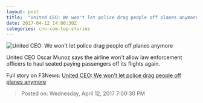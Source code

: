 ```yaml
---
layout: post
title:  "United CEO: We won't let police drag people off planes anymore"
date: 2017-04-12 14:00:30Z
categories: cnn-com-top-stories
---
```


![United CEO: We won't let police drag people off planes anymore](http://i2.cdn.turner.com/money/dam/assets/160603145518-united-airlines-ceo-oscar-munoz-polaris-00000717-780x439.jpg)

United CEO Oscar Munoz says the airline won't allow law enforcement officers to haul seated paying passengers off its flights again.


Full story on F3News: [United CEO: We won't let police drag people off planes anymore](http://www.f3nws.com/n/NuTMC)

> Posted on: Wednesday, April 12, 2017 7:00:30 PM
